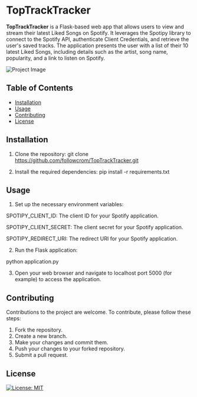# TopTrackTracker

**TopTrackTracker** is a Flask-based web app that allows users to view and stream their latest Liked Songs on Spotify. It leverages the Spotipy library to connect to the Spotify API, authenticate Client Credentials, and retrieve the user's saved tracks. The application presents the user with a list of their 10 latest Liked Songs, including details such as the artist, song name, popularity, and a link to listen on Spotify.

![Project Image](path/to/your/toptracktracker_screenshot.png)

## Table of Contents

- [Installation](#installation)
- [Usage](#usage)
- [Contributing](#contributing)
- [License](#license)

## Installation

1. Clone the repository:
   git clone https://github.com/followcrom/TopTrackTracker.git

2. Install the required dependencies:
   pip install -r requirements.txt

## Usage

1. Set up the necessary environment variables:

SPOTIPY_CLIENT_ID: The client ID for your Spotify application.

SPOTIPY_CLIENT_SECRET: The client secret for your Spotify application.

SPOTIPY_REDIRECT_URI: The redirect URI for your Spotify application.

2. Run the Flask application:

python application.py

3. Open your web browser and navigate to localhost port 5000 (for example) to access the application.

## Contributing

Contributions to the project are welcome. To contribute, please follow these steps:

1. Fork the repository.
2. Create a new branch.
3. Make your changes and commit them.
4. Push your changes to your forked repository.
5. Submit a pull request.

## License

[![License: MIT](https://img.shields.io/badge/License-MIT-yellow.svg)](https://opensource.org/licenses/MIT)
